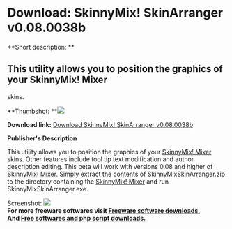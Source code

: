 # Download: SkinnyMix! SkinArranger v0.08.0038b

**Short description: **

## This utility allows you to position the graphics of your SkinnyMix! Mixer
skins.

  
**Thumbshot: **![](http://www.freewarefiles.com/screenshot/skinnymixskins_md.gif)   
  
**Download link:** [Download SkinnyMix! SkinArranger v0.08.0038b](http://freesoftwares.boysofts.com/SkinnyMix-SkinArranger-Vb_program_18858.html)  
  

**Publisher's Description**  
  

This utility allows you to position the graphics of your [SkinnyMix!
Mixer](http://www.freewarefiles.com/program_2_219_18857.html) skins. Other
features include tool tip text modification and author description editing.
This beta will work with versions 0.08 and higher of [SkinnyMix!
Mixer](http://www.freewarefiles.com/program_2_219_18857.html). Simply extract
the contents of SkinnyMixSkinArranger.zip to the directory containing the
[SkinnyMix! Mixer](http://www.freewarefiles.com/program_2_219_18857.html) and
run SkinnyMixSkinArranger.exe.

  
  
Screenshot: ![](http://www.freewarefiles.com/screenshot/skinnymixskins.gif)  
**For more freeware softwares visit [Freeware software downloads.](http://freesoftwares.boysofts.com/)**   
**And [Free softwares and php script downloads.](http://www.boysofts.com/)**

